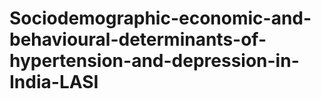 # Sociodemographic-economic-and-behavioural-determinants-of-hypertension-and-depression-in-India-LASI